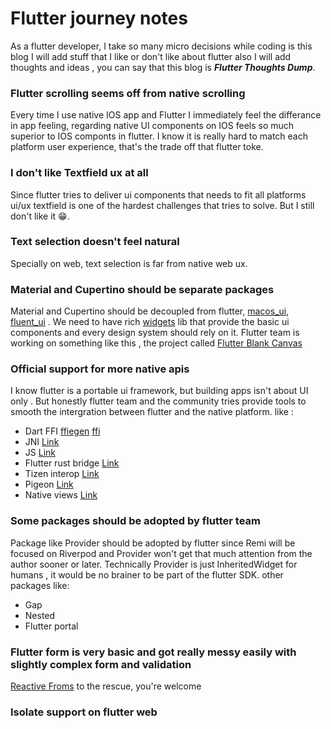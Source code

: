 # Flutter journey notes

As a flutter developer, I take so many micro decisions while coding is this blog I will add stuff that I like or don't like about flutter also I will add thoughts and ideas , you can say that this blog is ***Flutter Thoughts Dump***.

### Flutter scrolling seems off from native scrolling
Every time I use native IOS app and Flutter I immediately feel the differance in app feeling, regarding native UI components on IOS feels so much superior to IOS componts in flutter.
I know it is really hard to match each platform user experience, that's the trade off that flutter toke.

### I don't like Textfield ux at all
Since flutter tries to deliver ui components that needs to fit all platforms ui/ux textfield is one of the hardest challenges that tries to solve. But I still don't like it 😁.


### Text selection doesn't feel natural
Specially on web, text selection is far from native web ux.

### Material and Cupertino should be separate packages
Material and Cupertino should be decoupled from flutter, [macos_ui](https://pub.dev/packages/macos_ui), [fluent_ui](https://pub.dev/packages/fluent_ui) .
We need to have rich [widgets](https://api.flutter.dev/flutter/widgets/widgets-library.html) lib that provide the basic ui components and every design system should rely on it.
Flutter team is working on something like this , the project called [Flutter Blank Canvas](https://docs.google.com/document/u/0/d/1rS_RO2DQ_d4_roc3taAB6vXFjv7-9hJP7pyZ9NhPOdA/mobilebasic?resourcekey=0-VBzTPoqLwsruo0j9dokuOg)

### Official support for more native apis 
I know flutter is a portable ui framework, but building apps isn't about UI only . But honestly flutter team and the community tries provide tools to smooth the intergration between flutter and the native platform. like :
 - Dart FFI [ffiegen](https://pub.dev/packages/ffigen) [ffi](https://pub.dev/packages/ffi)
 - JNI [Link](https://pub.dev/packages/jni)
 - JS [Link](https://pub.dev/packages/js)
 - Flutter rust bridge [Link](https://pub.dev/packages/flutter_rust_bridge)
 - Tizen interop [Link](https://pub.dev/packages/tizen_interop)
 - Pigeon [Link](https://pub.dev/packages/pigeon)
 - Native views [Link](https://docs.flutter.dev/platform-integration/android/platform-views)
 
### Some packages should be adopted by flutter team
Package like Provider should be adopted by flutter since Remi will be focused on Riverpod and Provider won't get that much attention from the author sooner or later.
Technically Provider is just InheritedWidget for humans , it would be no brainer to be part of the flutter SDK. other packages like:
 - Gap
 - Nested 
 - Flutter portal

### Flutter form is very basic and got really messy easily with slightly complex form and validation
[Reactive Froms](https://pub.dev/packages/reactive_forms) to the rescue, you're welcome 

### Isolate support on flutter web